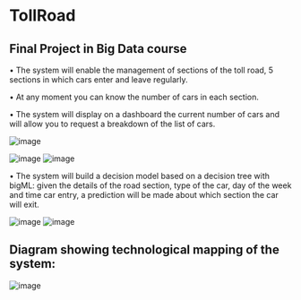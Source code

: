 # TollRoad
## Final Project in Big Data course

• The system will enable the management of sections of the toll road, 5 sections in which cars enter and leave regularly.

• At any moment you can know the number of cars in each section.

• The system will display on a dashboard the current number of cars and will allow you to request a breakdown of the list of cars.

![image](https://user-images.githubusercontent.com/57085913/126947973-1d57ca01-e64f-44ab-9101-b21ce42028c5.png)

![image](https://user-images.githubusercontent.com/57085913/126948185-9001fc64-7879-41bf-be0f-b3bae3446ced.png)
![image](https://user-images.githubusercontent.com/57085913/126949319-a9d76cfb-81a9-470d-b112-3dbc1cc05ebc.png)

• The system will build a decision model based on a decision tree with bigML: given the details of the road section, type of the car, day of the week and time
car entry, a prediction will be made about which section the car will exit. 

![image](https://user-images.githubusercontent.com/57085913/126952343-d7b91dd5-7f71-48ed-a84b-19d70c8c59b0.png)
![image](https://user-images.githubusercontent.com/57085913/126952507-9dfa142a-7acc-4451-9938-d7b476b8fe32.png)
## Diagram showing technological mapping of the system:

![image](https://user-images.githubusercontent.com/57085913/126953012-dc549c5c-d52e-4acd-8ffe-5f3297b9a4a4.png)
